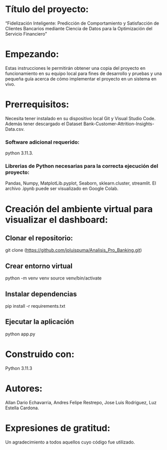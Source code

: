 # Título del proyecto:

“Fidelización Inteligente: Predicción de Comportamiento y Satisfacción de Clientes Bancarios mediante Ciencia de Datos para la Optimización del Servicio Financiero”

# Empezando:

Estas instrucciones le permitirán obtener una copia del proyecto en funcionamiento en su equipo local para fines de desarrollo y pruebas y una pequeña guía acerca de cómo implementar el proyecto en un sistema en vivo.

# Prerrequisitos:

Necesita tener instalado en su dispositivo local Git y Visual Studio Code. Además
tener descargado el Dataset Bank-Customer-Attrition-Insights-Data.csv.

### Software adicional requerido: 
python 3.11.3.

### Librerias de Python necesarias para la correcta ejecución del proyecto:
Pandas,
Numpy,
MatplotLib.pyplot,
Seaborn,
sklearn.cluster,
streamlit.
El archivo .ipynb puede ser visualizado en Google Colab.

# Creación del ambiente virtual para visualizar el dashboard:

## Clonar el repositorio:
git clone (https://github.com/joluispuma/Analisis_Pro_Banking.git)

## Crear entorno virtual
python -m venv venv
source venv/bin/activate  

## Instalar dependencias
pip install -r requirements.txt

## Ejecutar la aplicación
python app.py


# Construido con:

Python 3.11.3


# Autores:

Allan Dario Echavarria,
Andres Felipe Restrepo,
Jose Luis Rodriguez,
Luz Estella Cardona.

# Expresiones de gratitud:

Un agradecimiento a todos aquellos cuyo código fue utilizado.
